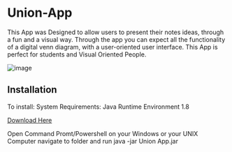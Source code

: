 # Union-App
This App was Designed to allow users to present their notes ideas, through a fun and a visual way. Through the app you can expect all the functionality of a digital venn diagram, with a user-oriented user interface. This App is perfect for students and Visual Oriented People. 

![image](https://user-images.githubusercontent.com/46433229/103976032-b1a56f80-5143-11eb-8c80-fd1e7eb55e00.png)











## Installation 

To install: System Requirements: Java Runtime Environment 1.8 

[Download Here](https://drive.google.com/file/d/15skPcEn0BOqWajIBU4JaSw2kYHif6OLy/view?usp=sharing)

Open Command Promt/Powershell on your Windows or your UNIX Computer navigate to folder and run java -jar Union App.jar





